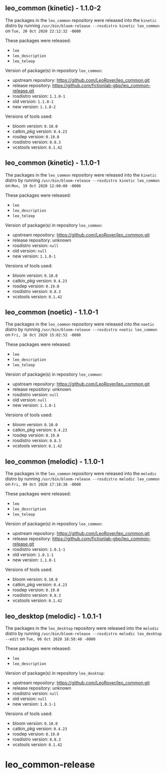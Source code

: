 ## leo_common (kinetic) - 1.1.0-2

The packages in the `leo_common` repository were released into the `kinetic` distro by running `/usr/bin/bloom-release --rosdistro kinetic leo_common` on `Tue, 20 Oct 2020 22:12:32 -0000`

These packages were released:
- `leo`
- `leo_description`
- `leo_teleop`

Version of package(s) in repository `leo_common`:

- upstream repository: https://github.com/LeoRover/leo_common.git
- release repository: https://github.com/fictionlab-gbp/leo_common-release.git
- rosdistro version: `1.1.0-1`
- old version: `1.1.0-1`
- new version: `1.1.0-2`

Versions of tools used:

- bloom version: `0.10.0`
- catkin_pkg version: `0.4.23`
- rosdep version: `0.19.0`
- rosdistro version: `0.8.3`
- vcstools version: `0.1.42`


## leo_common (kinetic) - 1.1.0-1

The packages in the `leo_common` repository were released into the `kinetic` distro by running `/usr/bin/bloom-release --rosdistro kinetic leo_common` on `Mon, 19 Oct 2020 12:00:00 -0000`

These packages were released:
- `leo`
- `leo_description`
- `leo_teleop`

Version of package(s) in repository `leo_common`:

- upstream repository: https://github.com/LeoRover/leo_common.git
- release repository: unknown
- rosdistro version: `null`
- old version: `null`
- new version: `1.1.0-1`

Versions of tools used:

- bloom version: `0.10.0`
- catkin_pkg version: `0.4.23`
- rosdep version: `0.19.0`
- rosdistro version: `0.8.3`
- vcstools version: `0.1.42`


## leo_common (noetic) - 1.1.0-1

The packages in the `leo_common` repository were released into the `noetic` distro by running `/usr/bin/bloom-release --rosdistro noetic leo_common` on `Fri, 16 Oct 2020 15:02:52 -0000`

These packages were released:
- `leo`
- `leo_description`
- `leo_teleop`

Version of package(s) in repository `leo_common`:

- upstream repository: https://github.com/LeoRover/leo_common.git
- release repository: unknown
- rosdistro version: `null`
- old version: `null`
- new version: `1.1.0-1`

Versions of tools used:

- bloom version: `0.10.0`
- catkin_pkg version: `0.4.23`
- rosdep version: `0.19.0`
- rosdistro version: `0.8.3`
- vcstools version: `0.1.42`


## leo_common (melodic) - 1.1.0-1

The packages in the `leo_common` repository were released into the `melodic` distro by running `/usr/bin/bloom-release --rosdistro melodic leo_common` on `Fri, 09 Oct 2020 17:18:38 -0000`

These packages were released:
- `leo`
- `leo_description`
- `leo_teleop`

Version of package(s) in repository `leo_common`:

- upstream repository: https://github.com/LeoRover/leo_common.git
- release repository: https://github.com/fictionlab-gbp/leo_common-release.git
- rosdistro version: `1.0.1-1`
- old version: `1.0.1-1`
- new version: `1.1.0-1`

Versions of tools used:

- bloom version: `0.10.0`
- catkin_pkg version: `0.4.23`
- rosdep version: `0.19.0`
- rosdistro version: `0.8.3`
- vcstools version: `0.1.42`


## leo_desktop (melodic) - 1.0.1-1

The packages in the `leo_desktop` repository were released into the `melodic` distro by running `/usr/bin/bloom-release --rosdistro melodic leo_desktop --edit` on `Tue, 06 Oct 2020 18:58:48 -0000`

These packages were released:
- `leo`
- `leo_description`

Version of package(s) in repository `leo_desktop`:

- upstream repository: https://github.com/LeoRover/leo_common.git
- release repository: unknown
- rosdistro version: `null`
- old version: `null`
- new version: `1.0.1-1`

Versions of tools used:

- bloom version: `0.10.0`
- catkin_pkg version: `0.4.23`
- rosdep version: `0.19.0`
- rosdistro version: `0.8.3`
- vcstools version: `0.1.42`


# leo_common-release